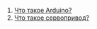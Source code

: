 1. [Что такое Arduino?](Description/Arduino.md)
2. [Что такое сервопривод?](Description/ServoMotor.md)
